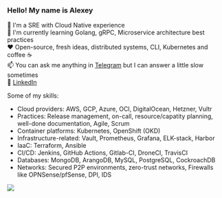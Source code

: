 <!-- <img src="https://img.shields.io/badge/country-Russia%20%F0%9F%87%B7%F0%9F%87%BA-blue"/> </br> -->

### Hello! My name is Alexey
:wave: I'm a SRE with Cloud Native experience </br>
:book: I'm currently learning Golang, gRPC, Microservice architecture best practices </br>
:heart: Open-source, fresh ideas, distributed systems, CLI, Kubernetes and coffee :coffee: </br>
:mailbox: You can ask me anything in [Telegram](https://t.me/riddlesterling) but I can answer a little slow sometimes </br>
:hammer: [LinkedIn](https://www.linkedin.com/in/alexey-efimov-7a1b73151/)

Some of my skills:
- Cloud providers: AWS, GCP, Azure, OCI, DigitalOcean, Hetzner, Vultr
- Practices: Release management, on-call, resource/capatity planning, well-done documentation, Agile, Scrum
- Container platforms: Kubernetes, OpenShift (OKD)
- Infrastructure-related: Vault, Prometheus, Grafana, ELK-stack, Harbor
- IaaC: Terraform, Ansible
- CI/CD: Jenkins, GitHub Actions, Gitlab-CI, DroneCI, TravisCI
- Databases: MongoDB, ArangoDB, MySQL, PostgreSQL, CockroachDB
- Networks: Secured P2P environments, zero-trust networks, Firewalls like OPNSense/pfSense, DPI, IDS

<img src="https://i.pinimg.com/originals/63/de/a9/63dea981c6bad8559982f72c1fba55aa.gif">
<!--
**gris-gris/gris-gris** is a ✨ _special_ ✨ repository because its `README.md` (this file) appears on your GitHub profile.

Here are some ideas to get you started:

- 🔭 I’m currently working on ...
- 🌱 I’m currently learning ...
- 👯 I’m looking to collaborate on ...
- 🤔 I’m looking for help with ...
- 💬 Ask me about ...
- 📫 How to reach me: ...
- 😄 Pronouns: ...
- ⚡ Fun fact: ...
-->
